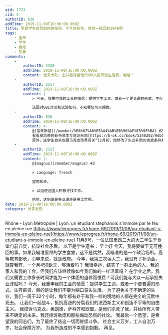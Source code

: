 ```yaml
---
aid: 1723
cid: 5
authorID: 836
addTime: 2019-11-08T16:00:00.000Z
title: 里昂学生自焚前的绝笔信，今年这形势，感觉一夜回到1848啊
tags:
    - 里昂
    - 学生
    - 绝笔
    - 形势
comments:
    -
        authorID: 2330
        addTime: 2019-11-08T16:00:00.000Z
        content: 他来大陆，土共每月给他5000人民币做生活费，哈哈！
    -
        authorID: 2157
        addTime: 2019-11-08T16:00:00.000Z
        content: |-
            > 今天，我重申我的工会的情愿：提供学生工资，或者一个更普遍的形式，生存薪资，目的是让我们不要为糊口丧失生活。

            法国对UBI讨论和试验如何，不知哪位可以赐教。
    -
        authorID: 836
        addTime: 2019-11-08T16:00:00.000Z
        content: >-
            @[懦夫斯基](/member/%E6%87%A6%E5%A4%AB%E6%96%AF%E5%9F%BA) #2
            看看皮凯蒂的新书资本与意识形态[https://b-ok.cc/book/5240202/9dbb36](https://b-ok.cc/book/5240202/9dbb36)
            另外，这学生自杀也跟马克龙改革有关“11月初，他修改了失业补助的发放条件和额度——简而言之，就是使申请救济变得更难，补助变得更少，以迫使法国人积极寻找工作。养老金制度改革也在计划当中，设计者希望提高法国劳动力的“流动性”。这也暗示了领取养老金的条件将变得更严”
    -
        authorID: 2157
        addTime: 2019-11-08T16:00:00.000Z
        content: |-
            @[magnus](/member/magnus) #3

            > Language: french

            望而却步。

            > 以迫使法国人积极寻找工作。

            哈哈，这到底是失业潮还是用工荒啊。
date: 2019-11-08T16:00:00.000Z
category: 分享发现
---
```


Rhône - Lyon Métropole | Lyon: un étudiant stéphanois s’immole par le feu en pleine rue [https://www.leprogres.fr/rhone-69/2019/11/08/un-etudiant-s-immole-en-pleine-rue](https://www.leprogres.fr/rhone-69/2019/11/08/un-etudiant-s-immole-en-pleine-rue) 11月8号，一位法国里昂二大的大二学生于食堂门前自焚，抗议社会矛盾。 以下是学生遗书： 早上好 今天，我将要做下无可挽回的事。如果我瞄准里昂的学生食堂，这不是偶然，我瞄准的是一个政治场所。高等教育部长，引申来说，就是政府。 今年，我第三次读大二，我没有了补助金，就算我有，一个月450欧元，够活着吗？ 我很幸运，结实了一群出色的人，我的家人和我的工会，但我们应该继续像如今我们做的一样活着吗？ 在学业之后，我们又需要工作多长时间才能为一个体面的退休而缴费？可我们能与大众一起承担失业津贴吗？ 今天，我重申我的工会的情愿：提供学生工资，或者一个更普遍的形式，生存薪资，目的是让我们不要为糊口丧失生活。 为了避免关于不确定的失业，我们一周干32个小时，每年都有处于和我一样的境地的人都在完全的沉默中死去。 让我们一起战斗，抵抗高涨的分裂我们的法西斯主义和创造不平等的自由主义。 我控诉马克龙，奥朗德，萨科齐和欧盟，是他们杀死了我，并给所有人带来不确定的未来。我还控诉勒庞和那些煽动恐慌的社论。 我最后一个愿望，是希望我的同志们，为了最终了结这一切而继续斗争。 社会主义万岁，工人自治万岁，社会保障万岁。 为我所造成的不幸感到抱歉。 再见。
